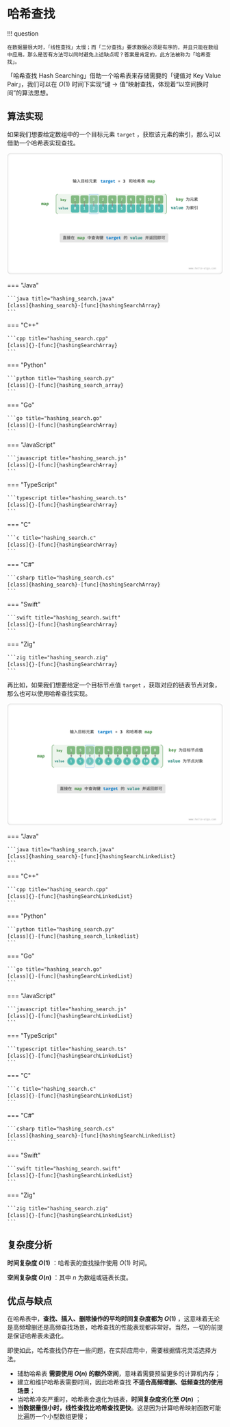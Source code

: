 # 哈希查找

!!! question

    在数据量很大时，「线性查找」太慢；而「二分查找」要求数据必须是有序的，并且只能在数组中应用。那么是否有方法可以同时避免上述缺点呢？答案是肯定的，此方法被称为「哈希查找」。

「哈希查找 Hash Searching」借助一个哈希表来存储需要的「键值对 Key Value Pair」，我们可以在 $O(1)$ 时间下实现“键 $\rightarrow$ 值”映射查找，体现着“以空间换时间”的算法思想。

## 算法实现

如果我们想要给定数组中的一个目标元素 `target` ，获取该元素的索引，那么可以借助一个哈希表实现查找。

![哈希查找数组索引](hashing_search.assets/hash_search_index.png)

=== "Java"

    ```java title="hashing_search.java"
    [class]{hashing_search}-[func]{hashingSearchArray}
    ```

=== "C++"

    ```cpp title="hashing_search.cpp"
    [class]{}-[func]{hashingSearchArray}
    ```

=== "Python"

    ```python title="hashing_search.py"
    [class]{}-[func]{hashing_search_array}
    ```

=== "Go"

    ```go title="hashing_search.go"
    [class]{}-[func]{hashingSearchArray}
    ```

=== "JavaScript"

    ```javascript title="hashing_search.js"
    [class]{}-[func]{hashingSearchArray}
    ```

=== "TypeScript"

    ```typescript title="hashing_search.ts"
    [class]{}-[func]{hashingSearchArray}
    ```

=== "C"

    ```c title="hashing_search.c"
    [class]{}-[func]{hashingSearchArray}
    ```

=== "C#"

    ```csharp title="hashing_search.cs"
    [class]{hashing_search}-[func]{hashingSearchArray}
    ```

=== "Swift"

    ```swift title="hashing_search.swift"
    [class]{}-[func]{hashingSearchArray}
    ```

=== "Zig"

    ```zig title="hashing_search.zig"
    [class]{}-[func]{hashingSearchArray}
    ```

再比如，如果我们想要给定一个目标节点值 `target` ，获取对应的链表节点对象，那么也可以使用哈希查找实现。

![哈希查找链表节点](hashing_search.assets/hash_search_listnode.png)

=== "Java"

    ```java title="hashing_search.java"
    [class]{hashing_search}-[func]{hashingSearchLinkedList}
    ```

=== "C++"

    ```cpp title="hashing_search.cpp"
    [class]{}-[func]{hashingSearchLinkedList}
    ```

=== "Python"

    ```python title="hashing_search.py"
    [class]{}-[func]{hashing_search_linkedlist}
    ```

=== "Go"

    ```go title="hashing_search.go"
    [class]{}-[func]{hashingSearchLinkedList}
    ```

=== "JavaScript"

    ```javascript title="hashing_search.js"
    [class]{}-[func]{hashingSearchLinkedList}
    ```

=== "TypeScript"

    ```typescript title="hashing_search.ts"
    [class]{}-[func]{hashingSearchLinkedList}
    ```

=== "C"

    ```c title="hashing_search.c"
    [class]{}-[func]{hashingSearchLinkedList}
    ```

=== "C#"

    ```csharp title="hashing_search.cs"
    [class]{hashing_search}-[func]{hashingSearchLinkedList}
    ```

=== "Swift"

    ```swift title="hashing_search.swift"
    [class]{}-[func]{hashingSearchLinkedList}
    ```

=== "Zig"

    ```zig title="hashing_search.zig"
    [class]{}-[func]{hashingSearchLinkedList}
    ```

## 复杂度分析

**时间复杂度 $O(1)$** ：哈希表的查找操作使用 $O(1)$ 时间。

**空间复杂度 $O(n)$** ：其中 $n$ 为数组或链表长度。

## 优点与缺点

在哈希表中，**查找、插入、删除操作的平均时间复杂度都为 $O(1)$** ，这意味着无论是高频增删还是高频查找场景，哈希查找的性能表现都非常好。当然，一切的前提是保证哈希表未退化。

即使如此，哈希查找仍存在一些问题，在实际应用中，需要根据情况灵活选择方法。

- 辅助哈希表 **需要使用 $O(n)$ 的额外空间**，意味着需要预留更多的计算机内存；
- 建立和维护哈希表需要时间，因此哈希查找 **不适合高频增删、低频查找的使用场景**；
- 当哈希冲突严重时，哈希表会退化为链表，**时间复杂度劣化至 $O(n)$** ；
- **当数据量很小时，线性查找比哈希查找更快**。这是因为计算哈希映射函数可能比遍历一个小型数组更慢；
